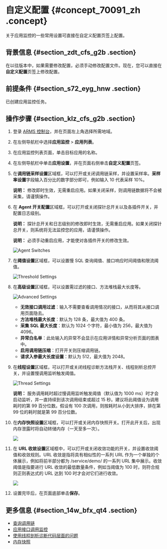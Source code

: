 # 自定义配置 {#concept_70091_zh .concept}

关于应用监控的一些常用设置可直接在自定义配置页签上配置。

## 背景信息 {#section_zdt_cfs_g2b .section}

在以往版本中，如果需要修改配置，必须手动修改配置文件。现在，您可以直接在**自定义配置**页签上修改配置。

## 前提条件 {#section_s72_eyg_hnw .section}

已创建应用监控任务。

## 操作步骤 {#section_klz_cfs_g2b .section}

1.  登录 [ARMS 控制台](https://arms-ap-southeast-1.console.aliyun.com/#/home)，并在页面左上角选择所需地域。
2.  在左侧导航栏中选择**应用监控** \> **应用列表**。
3.  在应用监控列表页面，单击目标应用的名称。
4.  在左侧导航栏中单击**应用设置**，并在页面右侧单击**自定义配置**页签。
5.  在**调用链采样设置**区域框，可以打开或关闭调用链采样，并设置采样率。**采样率设置**字段输入百分比的数字部分即可，例如输入 10 代表采样 10%。

    **说明：** 修改即时生效，无需重启应用。如果关闭采样，则调用链数据将不会被采集，请谨慎操作。

6.  在 **Agent 开关配置**区域框，可以打开或关闭探针总开关以及各插件开关，并配置日志级别。

    **说明：** 探针总开关和日志级别的修改即时生效，无需重启应用。如果关闭探针总开关，则系统将无法监控您的应用，请谨慎操作。

    **说明：** 必须手动重启应用，才能使对各插件开关的修改生效。

    ![Agent Switches](http://static-aliyun-doc.oss-cn-hangzhou.aliyuncs.com/assets/img/152246/155714111343148_zh-CN.png)

7.  在**阈值设置**区域框，可以设置慢 SQL 查询阈值、接口响应时间阈值和限流阈值。

    ![Threshold Settings](http://static-aliyun-doc.oss-cn-hangzhou.aliyuncs.com/assets/img/152246/155714111343149_zh-CN.png)

8.  在**高级设置**区域框，可以设置需过滤的接口、方法堆栈最大长度等。

    ![Advanced Settings](http://static-aliyun-doc.oss-cn-hangzhou.aliyuncs.com/assets/img/152246/155714111343183_zh-CN.png)

    -   **无效接口调用过滤**：输入不需要查看调用情况的接口，从而将其从接口调用页面隐去。
    -   **方法堆栈最大长度**：默认为 128 条，最大值为 400 条。
    -   **采集 SQL 最大长度**：默认为 1024 个字符，最小值为 256，最大值为 4096。
    -   **异常白名单**：此处输入的异常不会显示在应用详情和异常分析页面的图表中。
    -   **启用调用链压缩**：打开开关则压缩调用链。
    -   **请求入参最大长度设置**：默认为 512，最大值为 2048。
9.  在**线程设置**区域框，可以打开或关闭线程诊断方法栈开关、线程剖析总控开关，并设置慢调用监听触发阈值。

    ![Thread Settings](http://static-aliyun-doc.oss-cn-hangzhou.aliyuncs.com/assets/img/152246/155714111343185_zh-CN.png)

    **说明：** 服务调用耗时超过慢调用监听触发阈值（默认值为 1000 ms）时才会启动监听，并一直持续到该次调用结束或超过 15 秒。建议将此阈值设为调用耗时的第 99 百分位数。假设有 100 次调用，则按耗时从小到大排序，排在第 99 位的耗时就是第 99 百分位数。

10. 在**内存快照设置**区域框，可以打开或关闭内存快照开关。打开此开关后，出现内存泄露时将自动转储内存（一天至多一次）。

    ![](http://static-aliyun-doc.oss-cn-hangzhou.aliyuncs.com/assets/img/152246/155714111346550_zh-CN.png)

11. 在 **URL 收敛设置**区域框中，可以打开或关闭收敛功能的开关，并设置收敛阈值和收敛规则。URL 收敛是指将具有相似性的一系列 URL 作为一个单独的个体展示，例如将前半部分都为 /service/demo/ 的一系列 URL 集中展示。收敛阈值是指要进行 URL 收敛的最低数量条件，例如当阈值为 100 时，则符合规则正则表达式的 URL 达到 100 时才会对它们进行收敛。

    ![](http://static-aliyun-doc.oss-cn-hangzhou.aliyuncs.com/assets/img/152246/155714111346552_zh-CN.png)

12. 设置完毕后，在页面底部单击**保存**。

## 更多信息 {#section_14w_bfx_qt4 .section}

-   [查询调用链](intl.zh-CN/应用监控/控制台功能/查询调用链.md#)
-   [应用接口调用监控](intl.zh-CN/应用监控/控制台功能/应用接口调用监控.md#)
-   [使用线程剖析诊断代码层面的问题](intl.zh-CN/应用监控/使用教程/使用线程剖析诊断代码层面的问题.md#)
-   [内存快照](intl.zh-CN/应用监控/控制台功能/应用详情/内存快照.md#)

